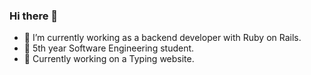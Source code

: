 ### Hi there 👋

- 🔭 I’m currently working as a backend developer with Ruby on Rails.
- 📕 5th year Software Engineering student.
- 🌱 Currently working on a Typing website.
